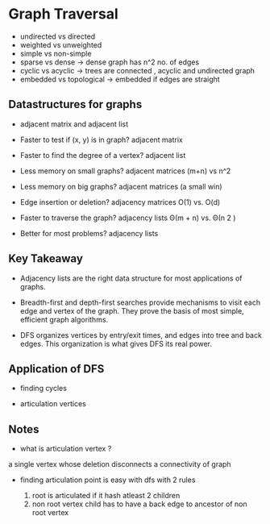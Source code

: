 # Graph Traversal

- undirected vs directed
- weighted vs unweighted
- simple vs non-simple
- sparse vs dense -> dense graph has n^2 no. of edges
- cyclic vs acyclic -> trees are connected , acyclic and undirected graph
- embedded vs topological -> embedded if edges are straight

## Datastructures for graphs

- adjacent matrix and adjacent list

- Faster to test if (x, y) is in graph? adjacent matrix
- Faster to find the degree of a vertex? adjacent list
- Less memory on small graphs? adjacent matrices (m+n) vs n^2
- Less memory on big graphs? adjacent matrices (a small win)
- Edge insertion or deletion? adjacency matrices O(1) vs. O(d)
- Faster to traverse the graph? adjacency lists Θ(m + n) vs. Θ(n 2 )
- Better for most problems? adjacency lists

## Key Takeaway

- Adjacency lists are the right data structure for most
  applications of graphs.

- Breadth-first and depth-first searches provide mechanisms
  to visit each edge and vertex of the graph. They prove the basis of most simple,
  efficient graph algorithms.

- DFS organizes vertices by entry/exit times, and edges
  into tree and back edges. This organization is what gives DFS its real power.

## Application of DFS

- finding cycles

- articulation vertices

## Notes

- what is articulation vertex ?

a single vertex whose deletion disconnects a connectivity of graph

- finding articulation point is easy with dfs with 2 rules

  1. root is articulated if it hash atleast 2 children
  2. non root vertex child has to have a back edge to ancestor of non root vertex
